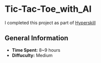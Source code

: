 # Tic-Tac-Toe_with_AI
I completed this project as part of [Hyperskill](https://hyperskill.org)
## General Information
- **Time Spent:** 8~9 hours
- **Diffuculty:** Medium
